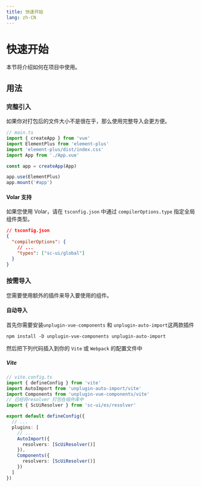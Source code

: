 ```yaml
---
title: 快速开始
lang: zh-CN
---
```


# 快速开始

本节将介绍如何在项目中使用。

## 用法

### 完整引入

如果你对打包后的文件大小不是很在乎，那么使用完整导入会更方便。

```ts
// main.ts
import { createApp } from 'vue'
import ElementPlus from 'element-plus'
import 'element-plus/dist/index.css'
import App from './App.vue'

const app = createApp(App)

app.use(ElementPlus)
app.mount('#app')
```

#### Volar 支持

如果您使用 Volar，请在 `tsconfig.json` 中通过 `compilerOptions.type` 指定全局组件类型。

```json
// tsconfig.json
{
  "compilerOptions": {
    // ...
    "types": ["sc-ui/global"]
  }
}
```

### 按需导入

您需要使用额外的插件来导入要使用的组件。

#### 自动导入

首先你需要安装`unplugin-vue-components` 和 `unplugin-auto-import`这两款插件

```shell
npm install -D unplugin-vue-components unplugin-auto-import
```

然后把下列代码插入到你的 `Vite` 或 `Webpack` 的配置文件中

##### Vite

```ts
// vite.config.ts
import { defineConfig } from 'vite'
import AutoImport from 'unplugin-auto-import/vite'
import Components from 'unplugin-vue-components/vite'
// 已经将resolver 打包在组件库中
import { ScUiResolver } from 'sc-ui/es/resolver'

export default defineConfig({
  // ...
  plugins: [
    // ...
    AutoImport({
      resolvers: [ScUiResolver()]
    }),
    Components({
      resolvers: [ScUiResolver()]
    })
  ]
})
```

<!-- ##### Webpack

```js
// webpack.config.js
const AutoImport = require('unplugin-auto-import/webpack')
const Components = require('unplugin-vue-components/webpack')
const { ElementPlusResolver } = require('unplugin-vue-components/resolvers')

module.exports = {
  // ...
  plugins: [
    AutoImport({
      resolvers: [ElementPlusResolver()]
    }),
    Components({
      resolvers: [ElementPlusResolver()]
    })
  ]
}
``` -->
